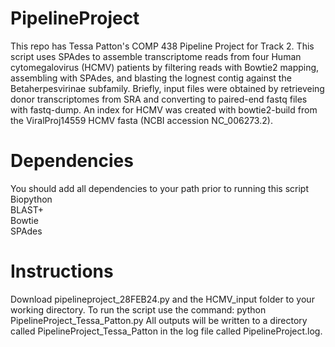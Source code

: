 # PipelineProject

This repo has Tessa Patton's COMP 438 Pipeline Project for Track 2. This script uses SPAdes to assemble transcriptome reads from four Human cytomegalovirus (HCMV) patients by filtering reads with Bowtie2 mapping, assembling with SPAdes, and blasting the lognest contig against the Betaherpesvirinae subfamily. Briefly, input files were obtained by retrieveing donor transcriptomes from SRA and converting to paired-end fastq files with fastq-dump. An index for HCMV was created with bowtie2-build from the ViralProj14559 HCMV fasta (NCBI accession NC_006273.2). 

# Dependencies
You should add all dependencies to your path prior to running this script  
Biopython  
BLAST+  
Bowtie  
SPAdes  

# Instructions
Download pipelineproject_28FEB24.py and the HCMV_input folder to your working directory. To run the script use the command: python PipelineProject_Tessa_Patton.py
All outputs will be written to a directory called PipelineProject_Tessa_Patton in the log file called PipelineProject.log.
